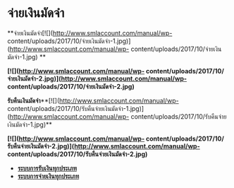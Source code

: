# จ่ายเงินมัดจำ

**จ่ายเงินมัดจำ[![](http://www.smlaccount.com/manual/wp-
content/uploads/2017/10/จ่ายเงินมัดจำ-1.jpg)](http://www.smlaccount.com/manual/wp-
content/uploads/2017/10/จ่ายเงินมัดจำ-1.jpg) **

**[![](http://www.smlaccount.com/manual/wp-
content/uploads/2017/10/จ่ายเงินมัดจำ-2.jpg)](http://www.smlaccount.com/manual/wp-
content/uploads/2017/10/จ่ายเงินมัดจำ-2.jpg)**



**รับคืนเงินมัดจำ****[![](http://www.smlaccount.com/manual/wp-
content/uploads/2017/10/รับคืนจ่ายเงินมัดจำ-1.jpg)](http://www.smlaccount.com/manual/wp-
content/uploads/2017/10/รับคืนจ่ายเงินมัดจำ-1.jpg)**

**[![](http://www.smlaccount.com/manual/wp-
content/uploads/2017/10/รับคืนจ่ายเงินมัดจำ-2.jpg)](http://www.smlaccount.com/manual/wp-
content/uploads/2017/10/รับคืนจ่ายเงินมัดจำ-2.jpg)**



  * [**ระบบการรับเงินทุกประเภท**](http://www.smlaccount.com/manual/?page_id=365)
  * [**ระบบการจ่ายเงินทุกประเภท**](http://www.smlaccount.com/manual/?page_id=369)

